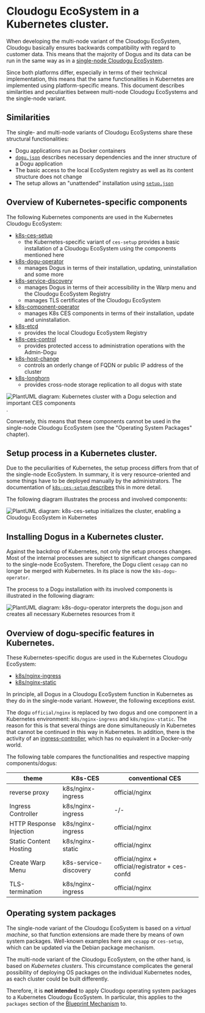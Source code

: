 # Cloudogu EcoSystem in a Kubernetes cluster.

When developing the multi-node variant of the Cloudogu EcoSystem, Cloudogu basically ensures backwards compatibility with regard to customer data. This means that the majority of Dogus and its data can be run in the same way as in a [single-node Cloudogu EcoSystem](https://github.com/cloudogu/ecosystem).

Since both platforms differ, especially in terms of their technical implementation, this means that the same functionalities in Kubernetes are implemented using platform-specific means. This document describes similarities and peculiarities between multi-node Cloudogu EcoSystems and the single-node variant.

## Similarities

The single- and multi-node variants of Cloudogu EcoSystems share these structural functionalities:

- Dogu applications run as Docker containers
- [`dogu.json`](https://github.com/cloudogu/dogu-development-docs/blob/main/docs/core/compendium_en.md) describes necessary dependencies and the inner structure of a Dogu application
- The basic access to the local EcoSystem registry as well as its content structure does not change
- The setup allows an "unattended" installation using [`setup.json`](https://docs.cloudogu.com/de/docs/system-components/ces-setup/operations/setup-json/)

## Overview of Kubernetes-specific components

The following Kubernetes components are used in the Kubernetes Cloudogu EcoSystem:

- [k8s-ces-setup](https://github.com/cloudogu/k8s-ces-setup)
  - the Kubernetes-specific variant of `ces-setup` provides a basic installation of a Cloudogu EcoSystem using the components mentioned here
- [k8s-dogu-operator](https://github.com/cloudogu/k8s-dogu-operator)
  - manages Dogus in terms of their installation, updating, uninstallation and some more
- [k8s-service-discovery](https://github.com/cloudogu/k8s-service-discovery)
  - manages Dogus in terms of their accessibility in the Warp menu and the Cloudogu EcoSystem Registry
  - manages TLS certificates of the Cloudogu EcoSystem
- [k8s-component-operator](https://github.com/cloudogu/k8s-component-operator)
  - manages K8s CES components in terms of their installation, update and uninstallation.
- [k8s-etcd](https://github.com/cloudogu/k8s-etcd)
  - provides the local Cloudogu EcoSystem Registry
- [k8s-ces-control](https://github.com/cloudogu/k8s-ces-control)
  - provides protected access to administration operations with the Admin-Dogu
- [k8s-host-change](https://github.com/cloudogu/k8s-host-change)
  - controls an orderly change of FQDN or public IP address of the cluster
- [k8s-longhorn](https://github.com/cloudogu/k8s-longhorn)
  - provides cross-node storage replication to all dogus with state

![PlantUML diagram: Kubernetes cluster with a Dogu selection and important CES components](figures/k8s-ces-overview-components_en.png "Kubernetes cluster with a Dogu selection and important CES components").

Conversely, this means that these components cannot be used in the single-node Cloudogu EcoSystem (see the "Operating System Packages" chapter).

## Setup process in a Kubernetes cluster.

Due to the peculiarities of Kubernetes, the setup process differs from that of the single-node EcoSystem. In summary, it is very resource-oriented and some things have to be deployed manually by the administrators. The documentation of [`k8s-ces-setup` describes](https://github.com/cloudogu/k8s-ces-setup/blob/develop/docs/operations/installation_guide_en.md) this in more detail.

The following diagram illustrates the process and involved components:

![PlantUML diagram: k8s-ces-setup initializes the cluster, enabling a Cloudogu EcoSystem in Kubernetes](figures/k8s-ces-overview-setup_en.png
"k8s-ces-setup initializes the cluster, enabling a Cloudogu EcoSystem in Kubernetes.")

## Installing Dogus in a Kubernetes cluster.

Against the backdrop of Kubernetes, not only the setup process changes. Most of the internal processes are subject to significant changes compared to the single-node EcoSystem. Therefore, the Dogu client `cesapp` can no longer be merged with Kubernetes. In its place is now the `k8s-dogu-operator`.

The process to a Dogu installation with its involved components is illustrated in the following diagram:

[](figures/k8s-dogu-operator-dogu-installation_en.png)
![PlantUML diagram: k8s-dogu-operator interprets the dogu.json and creates all necessary Kubernetes resources from it](figures/k8s-dogu-operator-dogu-installation_en.png
"k8s-dogu-operator interprets dogu.json and creates all necessary Kubernetes resources from it.")

## Overview of dogu-specific features in Kubernetes.

These Kubernetes-specific dogus are used in the Kubernetes Cloudogu EcoSystem:

- [k8s/nginx-ingress](https://github.com/cloudogu/nginx-ingress)
- [k8s/nginx-static](https://github.com/cloudogu/nginx-static)

In principle, all Dogus in a Cloudogu EcoSystem function in Kubernetes as they do in the single-node variant. However, the following exceptions exist.

The dogu `official/nginx` is replaced by two dogus and one component in a Kubernetes environment: `k8s/nginx-ingress` and `k8s/nginx-static`. The reason for this is that several things are done simultaneously in Kubernetes that cannot be continued in this way in Kubernetes. In addition, there is the activity of an [ingress-controller](https://kubernetes.io/docs/concepts/services-networking/ingress-controllers/), which has no equivalent in a Docker-only world.

The following table compares the functionalities and respective mapping components/dogus:

| theme                   | K8s-CES               | conventional CES                                  |
|-------------------------|-----------------------|---------------------------------------------------|
| reverse proxy           | k8s/nginx-ingress     | official/nginx                                    |
| Ingress Controller      | k8s/nginx-ingress     | -/-                                               |
| HTTP Response Injection | k8s/nginx-ingress     | official/nginx                                    |
| Static Content Hosting  | k8s/nginx-static      | official/nginx                                    |
| Create Warp Menu        | k8s-service-discovery | official/nginx + official/registrator + ces-confd |
| TLS-termination         | k8s/nginx-ingress     | official/nginx                                    |

## Operating system packages

The single-node variant of the Cloudogu EcoSystem is based on a _virtual machine_, so that function extensions are made there by means of own system packages. Well-known examples here are `cesapp` or `ces-setup`, which can be updated via the Debian package mechanism.

The multi-node variant of the Cloudogu EcoSystem, on the other hand, is based on _Kubernetes clusters_. This circumstance complicates the general possibility of deploying OS packages on the individual Kubernetes nodes, as each cluster could be built differently.

Therefore, it is **not intended** to apply Cloudogu operating system packages to a Kubernetes Cloudogu EcoSystem. In particular, this applies to the `packages` section of the [Blueprint Mechanism](https://docs.cloudogu.com/de/docs/system-components/cesapp/operations/blueprint_upgrade/#property-packages) to.